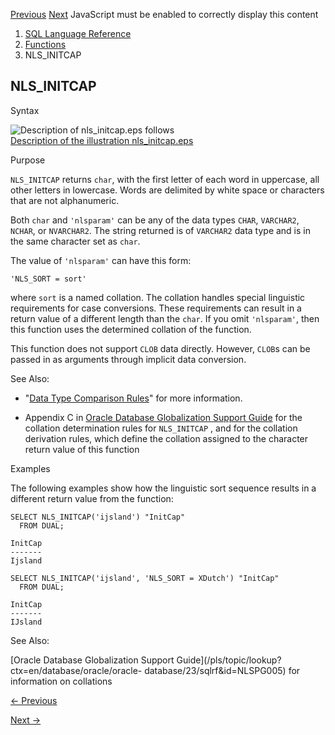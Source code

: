 [Previous](NLS_COLLATION_NAME.md) [Next](NLS_LOWER.md) JavaScript must be
enabled to correctly display this content

  1. [SQL Language Reference ](index.md)
  2. [Functions](Functions.md)
  3. NLS_INITCAP 

## NLS_INITCAP

Syntax

![Description of nls_initcap.eps
follows](https://docs.oracle.com/en/database/oracle/oracle-database/23/sqlrf/img/nls_initcap.gif)  
[Description of the illustration nls_initcap.eps](img_text/nls_initcap.md)

Purpose

`NLS_INITCAP` returns `char`, with the first letter of each word in uppercase,
all other letters in lowercase. Words are delimited by white space or
characters that are not alphanumeric.

Both `char` and `'nlsparam'` can be any of the data types `CHAR`, `VARCHAR2`,
`NCHAR`, or `NVARCHAR2`. The string returned is of `VARCHAR2` data type and is
in the same character set as `char`.

The value of `'nlsparam'` can have this form:

    
    
    'NLS_SORT = sort'
    

where `sort` is a named collation. The collation handles special linguistic
requirements for case conversions. These requirements can result in a return
value of a different length than the `char`. If you omit `'nlsparam'`, then
this function uses the determined collation of the function.

This function does not support `CLOB` data directly. However, `CLOB`s can be
passed in as arguments through implicit data conversion.

See Also:

  * "[Data Type Comparison Rules](Data-Type-Comparison-Rules.md#GUID-1563C817-86BF-430B-99AB-322EE2E29187)" for more information. 

  * Appendix C in [Oracle Database Globalization Support Guide](/pls/topic/lookup?ctx=en/database/oracle/oracle-database/23/sqlrf&id=NLSPG-GUID-AFCE41ED-775B-4A00-AF38-C436776AE0C5) for the collation determination rules for `NLS_INITCAP` , and for the collation derivation rules, which define the collation assigned to the character return value of this function 

Examples

The following examples show how the linguistic sort sequence results in a
different return value from the function:

    
    
    SELECT NLS_INITCAP('ijsland') "InitCap"
      FROM DUAL;
    
    InitCap
    -------
    Ijsland
    
    SELECT NLS_INITCAP('ijsland', 'NLS_SORT = XDutch') "InitCap"
      FROM DUAL;
    
    InitCap
    -------
    IJsland

See Also:

[Oracle Database Globalization Support
Guide](/pls/topic/lookup?ctx=en/database/oracle/oracle-
database/23/sqlrf&id=NLSPG005) for information on collations


[← Previous](NLS_COLLATION_NAME.md)

[Next →](NLS_LOWER.md)
